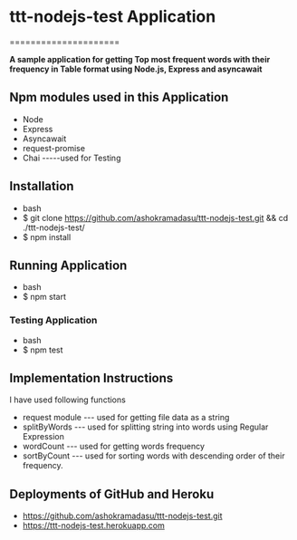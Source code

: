 # ttt-nodejs-test Application
=====================

**A sample application for getting Top most frequent words with their frequency in Table format using Node.js, Express and asyncawait**

## Npm modules used in this Application 
* Node 
* Express
* Asyncawait
* request-promise
* Chai           -----used for Testing


## Installation
* bash
* $ git clone https://github.com/ashokramadasu/ttt-nodejs-test.git && cd ./ttt-nodejs-test/
* $ npm install

## Running Application

* bash
* $ npm start

### Testing  Application
* bash
* $ npm test

## Implementation Instructions
I have used following functions 
* request module --- used for getting file data as a string              
* splitByWords   --- used for splitting string into words using Regular Expression
* wordCount      --- used for getting words frequency 
* sortByCount    --- used for sorting words with descending order of their frequency.
 
## Deployments of GitHub and Heroku

- https://github.com/ashokramadasu/ttt-nodejs-test.git
- https://ttt-nodejs-test.herokuapp.com
